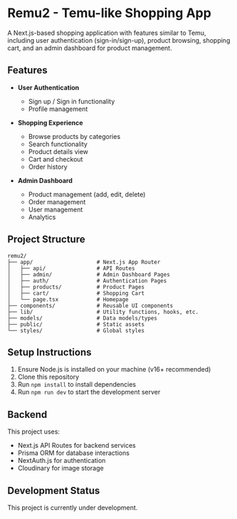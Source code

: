 # Remu2 - Temu-like Shopping App

A Next.js-based shopping application with features similar to Temu, including user authentication (sign-in/sign-up), product browsing, shopping cart, and an admin dashboard for product management.

## Features

- **User Authentication**
  - Sign up / Sign in functionality
  - Profile management

- **Shopping Experience**
  - Browse products by categories
  - Search functionality
  - Product details view
  - Cart and checkout
  - Order history

- **Admin Dashboard**
  - Product management (add, edit, delete)
  - Order management
  - User management
  - Analytics

## Project Structure

```
remu2/
├── app/                    # Next.js App Router
│   ├── api/                # API Routes
│   ├── admin/              # Admin Dashboard Pages
│   ├── auth/               # Authentication Pages
│   ├── products/           # Product Pages
│   ├── cart/               # Shopping Cart
│   └── page.tsx            # Homepage
├── components/             # Reusable UI components
├── lib/                    # Utility functions, hooks, etc.
├── models/                 # Data models/types
├── public/                 # Static assets
└── styles/                 # Global styles
```

## Setup Instructions

1. Ensure Node.js is installed on your machine (v16+ recommended)
2. Clone this repository
3. Run `npm install` to install dependencies
4. Run `npm run dev` to start the development server

## Backend

This project uses:
- Next.js API Routes for backend services
- Prisma ORM for database interactions
- NextAuth.js for authentication
- Cloudinary for image storage

## Development Status

This project is currently under development.